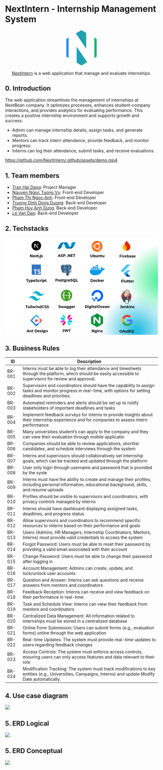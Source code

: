 # NextIntern - Internship Management System

<div align="center">
    <img src="../assets/logo.png" alt="NextIntern" width="100" />
    <p><a href="https://nextintern.tech">NextIntern</a> is a web application that manage and evaluate internships.</p>
</div>

## 0. Introduction

The web application streamlines the management of internships at NextBean company. It optimizes processes, enhances student-company interactions, and provides analytics for evaluating performance. This creates a positive internship environment and supports growth and success.

- Admin can manage internship details, assign tasks, and generate reports.
- Mentors can track intern attendance, provide feedback, and monitor progress.
- Interns can log their attendance, submit tasks, and receive evaluations.

https://github.com/NextIntern/.github/assets/demo.mp4

## 1. Team members

- [Tran Hai Dang](https://github.com/hdang09): Project Manager
- [Nguyen Ngoc Tuong Vy](https://github.com/vynguyenngoc): Front-end Developer
- [Pham Thi Ngoc Anh](https://github.com/lachimo): Front-end Developer
- [Truong Dinh Dong Duong](https://github.com/iamdwn): Back-end Developer
- [Pham Huy Anh Dung](https://github.com/dungpha13): Back-end Developer
- [Le Van Dao](https://github.com/daoargen): Back-end Developer

## 2. Techstacks

<img src="../assets/tech-stacks.png" />

<!-- ## 3. Installation for Front-end

Clone the repository:

```bash
git clone https://github.com/NextIntern/NextIntern-Frontend
```

Change direction to the folder:

```bash
cd NextIntern-Frontend
```

Install the dependencies:

```bash
yarn
```

Set the environment variables:

```bash
cp .env.example .env

# Open .env and modify the environment variables
```

Run the application locally:

```bash
yarn dev
```

## 4. Environment Variables

```bash
NEXT_PUBLIC_API_URL = https://api-gateway.nextintern.tech
NEXT_PUBLIC_API_KEY = AIzaSyAE1cZ3NWoo4qsXa22ev3HN_vBxMRlRohw
NEXT_PUBLIC_AUTH_DOMAIN = nextintern-d7158.firebaseapp.com
NEXT_PUBLIC_PROJECT_ID = nextintern-d7158
NEXT_PUBLIC_STORAGE_BUCKET = nextintern-d7158.appspot.com
NEXT_PUBLIC_MESSAGING_SENDER_ID = 70620445277
NEXT_PUBLIC_APP_ID = 1:70620445277:web:ba91f5a29291e0bd28ebb4
``` -->

## 3. Business Rules

| ID     | Description                                                                                                                                                   |
| ------ | ------------------------------------------------------------------------------------------------------------------------------------------------------------- |
| BR-001 | Interns must be able to log their attendance and timesheets through the platform, which should be easily accessible to supervisors for review and approval.   |
| BR-002 | Supervisors and coordinators should have the capability to assign tasks and monitor progress in real-time, with options for setting deadlines and priorities. |
| BR-003 | Automated reminders and alerts should be set up to notify stakeholders of important deadlines and tasks                                                       |
| BR-004 | Implement feedback surveys for interns to provide insights about their internship experience and for companies to assess intern performance                   |
| BR-005 | Many universities student’s can apply to the company and they can view their evaluation through mobile applicatio                                             |
| BR-006 | Companies should be able to review applications, shortlist candidates, and schedule interviews through the system                                             |
| BR-007 | Interns and supervisors should collaboratively set internship goals, which can be tracked and updated through the platform                                    |
| BR-008 | User only login through username and password that is provided by the syste                                                                                   |
| BR-009 | Interns must have the ability to create and manage their profiles, including personal information, educational background, skills, and resume uploads         |
| BR-010 | Profiles should be visible to supervisors and coordinators, with privacy controls managed by interns                                                          |
| BR-011 | Interns should have dashboard displaying assigned tasks, deadlines, and progress status                                                                       |
| BR-012 | Allow supervisors and coordinators to recommend specific resources to interns based on their performance and goals                                            |
| BR-013 | Users (Admins, HR Managers, Internship Coordinators, Mentors, Interns) must provide valid credentials to access the system                                    |
| BR-014 | Forgot Password: Users must be able to reset their password by providing a valid email associated with their account                                          |
| BR-015 | Change Password: Users must be able to change their password after logging in                                                                                 |
| BR-016 | Account Management: Admins can create, update, and lock/unlock user accounts                                                                                  |
| BR-017 | Question and Answer: Interns can ask questions and receive answers from mentors and coordinators                                                              |
| BR-018 | Feedback Reception: Interns can receive and view feedback on their performance in real-time                                                                   |
| BR-019 | Task and Schedule View: Interns can view their feedback from mentors and coordinators                                                                         |
| BR-020 | Centralized Data Management: All information related to internships must be stored in a centralized database                                                  |
| BR-021 | Online Form Submission: Users can submit forms (e.g., evaluation forms) online through the web application                                                    |
| BR-022 | Real-time Updates: The system must provide real-time updates to users regarding feedback changes                                                              |
| BR-023 | Access Controls: The system must enforce access controls, ensuring users can only access features and data relevant to their role                             |
| BR-024 | Modification Tracking: The system must track modifications to key entities (e.g., Universities, Campaigns, Interns) and update Modify Date automatically.     |

## 4. Use case diagram

<img src="../assets/usecase.png" />

## 5. ERD Logical

<img src="../assets/erd-logical.png" />

## 5. ERD Conceptual

<img src="../assets/erd-conceptual.png" />

